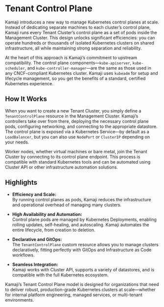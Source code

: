 # Tenant Control Plane


Kamaji introduces a new way to manage Kubernetes control planes at scale. Instead of dedicating separate machines to each cluster’s control plane, Kamaji runs every Tenant Cluster’s control plane as a set of pods inside the Management Cluster. This design unlocks significant efficiencies: you can operate hundreds or thousands of isolated Kubernetes clusters on shared infrastructure, all while maintaining strong separation and reliability.

At the heart of this approach is Kamaji’s commitment to upstream compatibility. The control plane components—`kube-apiserver`, `kube-scheduler`, and `kube-controller-manager`—are the same as those used in any CNCF-compliant Kubernetes cluster. Kamaji uses `kubeadm` for setup and lifecycle management, so you get the benefits of a standard, certified Kubernetes experience.

## How It Works

When you want to create a new Tenant Cluster, you simply define a `TenantControlPlane` resource in the Management Cluster. Kamaji’s controllers take over from there, deploying the necessary control plane pods, configuring networking, and connecting to the appropriate datastore. The control plane is exposed via a Kubernetes Service—by default as a `LoadBalancer`, but you can also use `NodePort` or `ClusterIP` depending on your needs.

Worker nodes, whether virtual machines or bare metal, join the Tenant Cluster by connecting to its control plane endpoint. This process is compatible with standard Kubernetes tools and can be automated using Cluster API or other infrastructure automation solutions.

## Highlights

- **Efficiency and Scale:**  
  By running control planes as pods, Kamaji reduces the infrastructure and operational overhead of managing many clusters.

- **High Availability and Automation:**  
  Control plane pods are managed by Kubernetes Deployments, enabling rolling updates, self-healing, and autoscaling. Kamaji automates the entire lifecycle, from creation to deletion.

- **Declarative and GitOps:**  
  The `TenantControlPlane` custom resource allows you to manage clusters declaratively, fitting perfectly with GitOps and Infrastructure as Code workflows.

- **Seamless Integration:**  
  Kamaji works with Cluster API, supports a variety of datastores, and is compatible with the full Kubernetes ecosystem.

Kamaji’s Tenant Control Plane model is designed for organizations that need to deliver robust, production-grade Kubernetes clusters at scale—whether for internal platform engineering, managed services, or multi-tenant environments.

